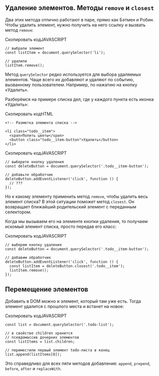 

## Удаление элементов. Методы `remove` и `closest`

Два этих метода отлично работают в паре, прямо как Бэтмен и Робин. Чтобы удалить элемент, нужно получить на него ссылку и вызвать метод `remove`:

Скопировать кодJAVASCRIPT

```
// выбрали элемент
const listItem = document.querySelector('li');

// удалили
listItem.remove(); 
```

Метод `querySelector` редко используется для выбора удаляемых элементов. Чаще всего их добавляют и удаляют по событию, вызванному пользователем. Например, по нажатию на кнопку «Удалить».

Разберёмся на примере списка дел, где у каждого пункта есть иконка «Удалить»:

Скопировать кодHTML

```
<!-- Разметка элемента списка -->

<li class="todo__item">
  <span>Полить цветы</span>
  <button class="todo__item-button">Удалить</button>
</li> 
```

Скопировать кодJAVASCRIPT

```
// выберите кнопку удаления
const deleteButton = document.querySelector('.todo__item-button');

// добавьте обработчик
deleteButton.addEventListener('click', function () {
  // ???
}); 
```

Но к какому элементу применить метод `remove`, чтобы удалить весь элемент списка? В этой ситуации поможет метод `closest`. Он возвращает ближайший родительский элемент с переданным селектором.

Когда мы вызываем его на элементе кнопки удаления, то получаем искомый элемент списка, просто передав его класс:

Скопировать кодJAVASCRIPT

```
// выберем кнопку удаления
const deleteButton = document.querySelector('.todo__item-button');

// добавим обработчик
deleteButton.addEventListener('click', function () {
  const listItem = deleteButton.closest('.todo__item');
  listItem.remove();
}); 
```

## Перемещение элементов

Добавить в DOM можно и элемент, который там уже есть. Тогда элемент удалится с прошлого места и встанет на новое:

Скопировать кодJAVASCRIPT

```
const list = document.querySelector('.todo-list');

// в свойстве children хранится
// псевдомассив дочерних элементов
const listItems = list.children;

// переместили первый элемент todo-листа в конец
list.append(listItems[0]); 
```

Это справедливо для всех пяти методов добавления: `append`, `prepend`, `before`, `after` и `replaceWith`.